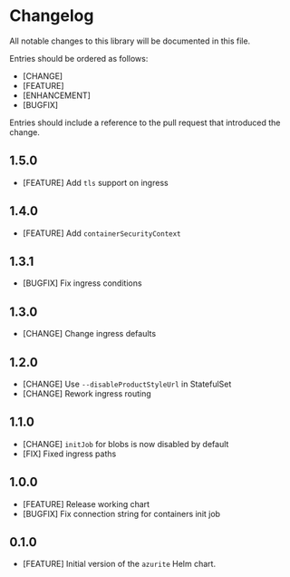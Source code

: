 # Changelog

All notable changes to this library will be documented in this file.

Entries should be ordered as follows:

- [CHANGE]
- [FEATURE]
- [ENHANCEMENT]
- [BUGFIX]

Entries should include a reference to the pull request that introduced the change.

## 1.5.0

- [FEATURE] Add `tls` support on ingress

## 1.4.0

- [FEATURE] Add `containerSecurityContext`

## 1.3.1

- [BUGFIX] Fix ingress conditions 

## 1.3.0

- [CHANGE] Change ingress defaults

## 1.2.0

- [CHANGE] Use `--disableProductStyleUrl` in StatefulSet
- [CHANGE] Rework ingress routing 

## 1.1.0

- [CHANGE] `initJob` for blobs is now disabled by default 
- [FIX] Fixed ingress paths 

## 1.0.0

- [FEATURE] Release working chart
- [BUGFIX] Fix connection string for containers init job

## 0.1.0

- [FEATURE] Initial version of the `azurite` Helm chart.
